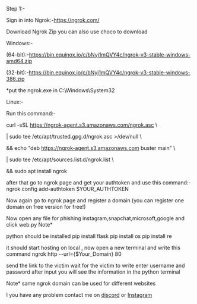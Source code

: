 Step 1:-

Sign in into Ngrok:-https://ngrok.com/

Download Ngrok Zip you can also use choco to download

Windows:-

(64-bit):-https://bin.equinox.io/c/bNyj1mQVY4c/ngrok-v3-stable-windows-amd64.zip

(32-bit):-https://bin.equinox.io/c/bNyj1mQVY4c/ngrok-v3-stable-windows-386.zip

*put the ngrok.exe in C:\Windows\System32

Linux:- 

Run this command:-

curl -sSL https://ngrok-agent.s3.amazonaws.com/ngrok.asc \

  | sudo tee /etc/apt/trusted.gpg.d/ngrok.asc >/dev/null \
  
  && echo "deb https://ngrok-agent.s3.amazonaws.com buster main" \
  
  | sudo tee /etc/apt/sources.list.d/ngrok.list \
  
  && sudo apt install ngrok

after that go to ngrok page and get your authtoken and use this command:-
ngrok config add-authtoken $YOUR_AUTHTOKEN

Now again go to ngrok page and register a domain (you can register one domain on free version for free!)

Now open any file for phishing instagram,snapchat,microsoft,google and click web.py
Note*

python should be installed
pip install flask
pip install os
pip install re

it should start hosting on local , now open a new terminal and write this command ngrok http --url={$Your_Domain} 80

send the link to the victim wait for the victim to write enter username and password after input you will see the information in the python terminal

Note* same ngrok domain can be used for different websites

I you have any problem contact me on [discord](https://discord.gg/Fy86wQwdWS)  or [Instagram](https://www.instagram.com/sayan_mandal13_/)
